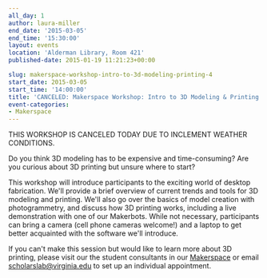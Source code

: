 ```yaml
---
all_day: 1
author: laura-miller
end_date: '2015-03-05'
end_time: '15:30:00'
layout: events
location: 'Alderman Library, Room 421'
published-date: 2015-01-19 11:21:23+00:00

slug: makerspace-workshop-intro-to-3d-modeling-printing-4
start_date: 2015-03-05
start_time: '14:00:00'
title: 'CANCELED: Makerspace Workshop: Intro to 3D Modeling & Printing'
event-categories:
- Makerspace
---
```


THIS WORKSHOP IS CANCELED TODAY DUE TO INCLEMENT WEATHER CONDITIONS.

Do you think 3D modeling has to be expensive and time-consuming? Are you curious about 3D printing but unsure where to start?

This workshop will introduce participants to the exciting world of desktop fabrication. We'll provide a brief overview of current trends and tools for 3D modeling and printing. We'll also go over the basics of model creation with photogrammetry, and discuss how 3D printing works, including a live demonstration with one of our Makerbots. While not necessary, participants can bring a camera (cell phone cameras welcome!) and a laptop to get better acquainted with the software we'll introduce.

If you can't make this session but would like to learn more about 3D printing, please visit our the student consultants in our [Makerspace](http://scholarslab.org/makerspace/) or email [scholarslab@virginia.edu](mailto:scholarslab@virginia.edu) to set up an individual appointment.
